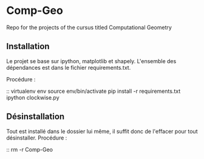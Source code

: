 Comp-Geo
========

Repo for the projects of the cursus titled Computational Geometry

Installation
------------

Le projet se base sur ipython, matplotlib et shapely.
L'ensemble des dépendances est dans le fichier requirements.txt.

Procédure :

::
  virtualenv env
  source env/bin/activate
  pip install -r requirements.txt
  ipython clockwise.py

Désinstallation
------------

Tout est installé dans le dossier lui même, il suffit donc de l'effacer pour tout désinstaller.
Procédure :

::
  rm -r Comp-Geo
